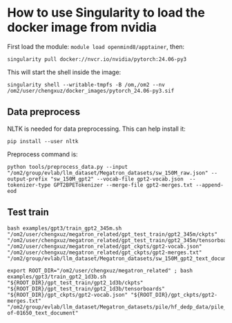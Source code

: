 # How to use Singularity to load the docker image from nvidia

First load the module: `module load openmind8/apptainer`, then:
```
singularity pull docker://nvcr.io/nvidia/pytorch:24.06-py3
```

This will start the shell inside the image:
```
singularity shell --writable-tmpfs -B /om,/om2 --nv /om2/user/chengxuz/docker_images/pytorch_24.06-py3.sif
```

## Data preprocess

NLTK is needed for data preprocessing. This can help install it:
```
pip install --user nltk
```

Preprocess command is:
```
python tools/preprocess_data.py --input "/om2/group/evlab/llm_dataset/Megatron_datasets/sw_150M_raw.json" --output-prefix "sw_150M_gpt2" --vocab-file gpt2-vocab.json  --tokenizer-type GPT2BPETokenizer --merge-file gpt2-merges.txt --append-eod
```

## Test train

```
bash examples/gpt3/train_gpt2_345m.sh "/om2/user/chengxuz/megatron_related/gpt_test_train/gpt2_345m/ckpts" "/om2/user/chengxuz/megatron_related/gpt_test_train/gpt2_345m/tensorboards" "/om2/user/chengxuz/megatron_related/gpt_ckpts/gpt2-vocab.json" "/om2/user/chengxuz/megatron_related/gpt_ckpts/gpt2-merges.txt" "/om2/group/evlab/llm_dataset/Megatron_datasets/sw_150M_gpt2_text_document"
```

```
export ROOT_DIR="/om2/user/chengxuz/megatron_related" ; bash examples/gpt3/train_gpt2_1d3b.sh "${ROOT_DIR}/gpt_test_train/gpt2_1d3b/ckpts" "${ROOT_DIR}/gpt_test_train/gpt2_1d3b/tensorboards" "${ROOT_DIR}/gpt_ckpts/gpt2-vocab.json" "${ROOT_DIR}/gpt_ckpts/gpt2-merges.txt" "/om2/group/evlab/llm_dataset/Megatron_datasets/pile/hf_dedp_data/pile_up_to_165-of-01650_text_document"
```
